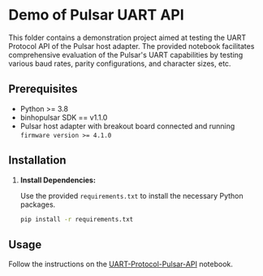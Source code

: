 # Demo of Pulsar UART API

This folder contains a demonstration project aimed at testing the UART Protocol API of the Pulsar host adapter. The provided notebook facilitates comprehensive evaluation of the Pulsar's UART capabilities by testing various baud rates, parity configurations, and character sizes, etc.

## Prerequisites

- Python >= 3.8
- binhopulsar SDK == v1.1.0
- Pulsar host adapter with breakout board connected and running `firmware version >= 4.1.0`

## Installation

1. **Install Dependencies:**

   Use the provided `requirements.txt` to install the necessary Python packages.

   ```bash
   pip install -r requirements.txt
   ```

## Usage

Follow the instructions on the [UART-Protocol-Pulsar-API](UART-Protocol-Pulsar-API.ipynb) notebook.